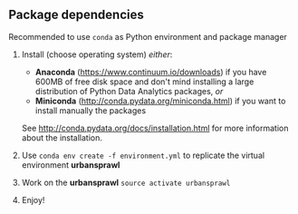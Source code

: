 ## Package dependencies
Recommended to use `conda` as Python environment and package manager

1. Install (choose operating system) *either*:
    * **Anaconda** (https://www.continuum.io/downloads) if you have 600MB of free disk space and don't mind installing a large distribution of Python Data Analytics packages, *or*
    * **Miniconda** (http://conda.pydata.org/miniconda.html) if you want to install manually the packages
    
    See http://conda.pydata.org/docs/installation.html for more information about the installation.

2. Use `conda env create -f environment.yml` to replicate the virtual environment **urbansprawl**

3. Work on the **urbansprawl** `source activate urbansprawl`

4. Enjoy!

